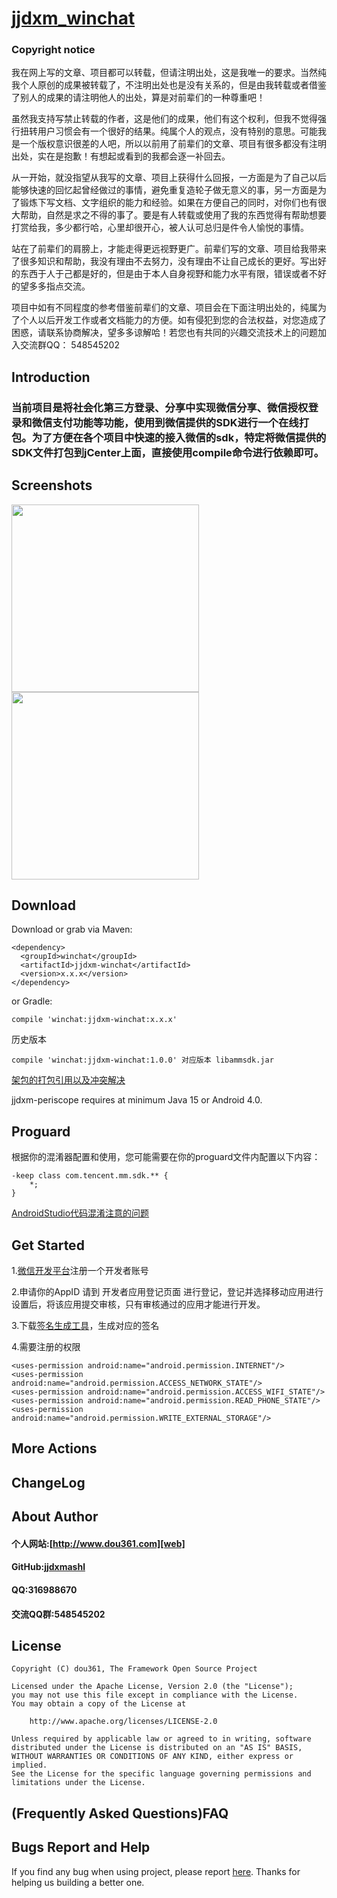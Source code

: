 # [jjdxm_winchat][project] #

### Copyright notice ###

我在网上写的文章、项目都可以转载，但请注明出处，这是我唯一的要求。当然纯我个人原创的成果被转载了，不注明出处也是没有关系的，但是由我转载或者借鉴了别人的成果的请注明他人的出处，算是对前辈们的一种尊重吧！

虽然我支持写禁止转载的作者，这是他们的成果，他们有这个权利，但我不觉得强行扭转用户习惯会有一个很好的结果。纯属个人的观点，没有特别的意思。可能我是一个版权意识很差的人吧，所以以前用了前辈们的文章、项目有很多都没有注明出处，实在是抱歉！有想起或看到的我都会逐一补回去。

从一开始，就没指望从我写的文章、项目上获得什么回报，一方面是为了自己以后能够快速的回忆起曾经做过的事情，避免重复造轮子做无意义的事，另一方面是为了锻炼下写文档、文字组织的能力和经验。如果在方便自己的同时，对你们也有很大帮助，自然是求之不得的事了。要是有人转载或使用了我的东西觉得有帮助想要打赏给我，多少都行哈，心里却很开心，被人认可总归是件令人愉悦的事情。

站在了前辈们的肩膀上，才能走得更远视野更广。前辈们写的文章、项目给我带来了很多知识和帮助，我没有理由不去努力，没有理由不让自己成长的更好。写出好的东西于人于己都是好的，但是由于本人自身视野和能力水平有限，错误或者不好的望多多指点交流。

项目中如有不同程度的参考借鉴前辈们的文章、项目会在下面注明出处的，纯属为了个人以后开发工作或者文档能力的方便。如有侵犯到您的合法权益，对您造成了困惑，请联系协商解决，望多多谅解哈！若您也有共同的兴趣交流技术上的问题加入交流群QQ： 548545202

## Introduction ##
### 当前项目是将社会化第三方登录、分享中实现微信分享、微信授权登录和微信支付功能等功能，使用到微信提供的SDK进行一个在线打包。为了方便在各个项目中快速的接入微信的sdk，特定将微信提供的SDK文件打包到jCenter上面，直接使用compile命令进行依赖即可。 ###

## Screenshots ##

<img src="https://raw.githubusercontent.com/jjdxmashl/jjdxm_winchat/master/screenshots/icon01.png" width="300"> 
<img src="https://raw.githubusercontent.com/jjdxmashl/jjdxm_winchat/master/screenshots/icon02.png" width="300"> 

## Download ##


Download or grab via Maven:

	<dependency>
	  <groupId>winchat</groupId>
	  <artifactId>jjdxm-winchat</artifactId>
	  <version>x.x.x</version>
	</dependency>

or Gradle:

	compile 'winchat:jjdxm-winchat:x.x.x'

历史版本

	compile 'winchat:jjdxm-winchat:1.0.0' 对应版本 libammsdk.jar

[架包的打包引用以及冲突解决][jaraar]

jjdxm-periscope requires at minimum Java 15 or Android 4.0.

## Proguard ##

根据你的混淆器配置和使用，您可能需要在你的proguard文件内配置以下内容：

	-keep class com.tencent.mm.sdk.** {
   		*;
	}


[AndroidStudio代码混淆注意的问题][minify]

## Get Started ##

1.[微信开发平台][openwinchat]注册一个开发者账号

2.申请你的AppID
请到 开发者应用登记页面 进行登记，登记并选择移动应用进行设置后，将该应用提交审核，只有审核通过的应用才能进行开发。

3.下载[签名生成工具][downsignapk]，生成对应的签名

4.需要注册的权限

	<uses-permission android:name="android.permission.INTERNET"/>
	<uses-permission android:name="android.permission.ACCESS_NETWORK_STATE"/>
	<uses-permission android:name="android.permission.ACCESS_WIFI_STATE"/>
	<uses-permission android:name="android.permission.READ_PHONE_STATE"/>
	<uses-permission android:name="android.permission.WRITE_EXTERNAL_STORAGE"/>

## More Actions ##

## ChangeLog ##

## About Author ##

#### 个人网站:[http://www.dou361.com][web] ####
#### GitHub:[jjdxmashl][github] ####
#### QQ:316988670 ####
#### 交流QQ群:548545202 ####


## License ##

    Copyright (C) dou361, The Framework Open Source Project
    
    Licensed under the Apache License, Version 2.0 (the "License");
    you may not use this file except in compliance with the License.
    You may obtain a copy of the License at
    
     	http://www.apache.org/licenses/LICENSE-2.0
    
    Unless required by applicable law or agreed to in writing, software
    distributed under the License is distributed on an "AS IS" BASIS,
    WITHOUT WARRANTIES OR CONDITIONS OF ANY KIND, either express or implied.
    See the License for the specific language governing permissions and
    limitations under the License.

## (Frequently Asked Questions)FAQ ##
## Bugs Report and Help ##

If you find any bug when using project, please report [here][issues]. Thanks for helping us building a better one.



[web]:http://www.dou361.com
[github]:https://github.com/jjdxmashl/
[project]:https://github.com/jjdxmashl/jjdxm_winchat/
[issues]:https://github.com/jjdxmashl/jjdxm_winchat/issues/new
[downapk]:https://raw.githubusercontent.com/jjdxmashl/jjdxm_winchat/master/apk/app-debug.apk
[downsignapk]:https://raw.githubusercontent.com/jjdxmashl/jjdxm_winchat/master/Gen_Signature_Android2.apk
[lastaar]:https://raw.githubusercontent.com/jjdxmashl/jjdxm_winchat/master/release/jjdxm-winchat-1.0.0.aar
[lastjar]:https://raw.githubusercontent.com/jjdxmashl/jjdxm_winchat/master/release/jjdxm-winchat-1.0.0.jar
[icon01]:https://raw.githubusercontent.com/jjdxmashl/jjdxm_winchat/master/screenshots/icon01.png
[icon02]:https://raw.githubusercontent.com/jjdxmashl/jjdxm_winchat/master/screenshots/icon02.png
[jaraar]:https://github.com/jjdxmashl/jjdxm_ecodingprocess/blob/master/架包的打包引用以及冲突解决.md
[minify]:https://github.com/jjdxmashl/jjdxm_ecodingprocess/blob/master/AndroidStudio代码混淆注意的问题.md
[openwinchat]:https://open.weixin.qq.com